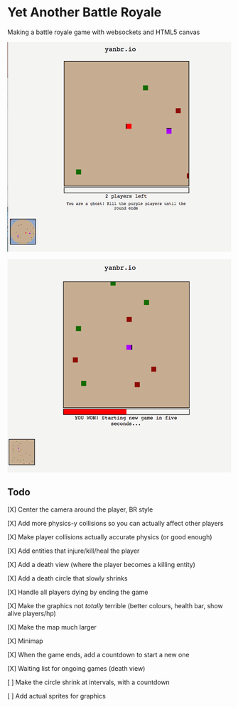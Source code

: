 # Yet Another Battle Royale

Making a battle royale game with websockets and HTML5 canvas

![Screenshot](./yanbr_ghost.png)

![Screenshot2](./yanbr_victory.png)

## Todo

[X] Center the camera around the player, BR style

[X] Add more physics-y collisions so you can actually affect other players

[X] Make player collisions actually accurate physics (or good enough)

[X] Add entities that injure/kill/heal the player

[X] Add a death view (where the player becomes a killing entity)

[X] Add a death circle that slowly shrinks

[X] Handle all players dying by ending the game

[X] Make the graphics not _totally_ terrible (better colours, health bar, show alive players/hp)

[X] Make the map much larger

[X] Minimap

[X] When the game ends, add a countdown to start a new one

[X] Waiting list for ongoing games (death view)

[ ] Make the circle shrink at intervals, with a countdown

[ ] Add actual sprites for graphics
